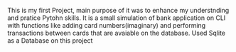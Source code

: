 This is my first Project, main purpose of it was to enhance my understnding and pratice Pytohn skills. 
It is a small simulation of bank application on CLI with functions like adding card numbers(imaginary) and performing transactions between cards that are avaiable on the database. 
Used Sqlite as a Database on this project
